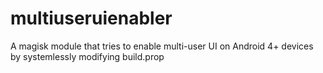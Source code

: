 # multiuseruienabler
A magisk module that tries to enable multi-user UI on Android 4+ devices by systemlessly modifying build.prop
